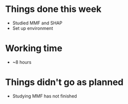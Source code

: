 # Things done this week

 - Studied MMF and SHAP
 - Set up environment

# Working time

 - ~8 hours

# Things didn't go as planned

 - Studying MMF has not finished
